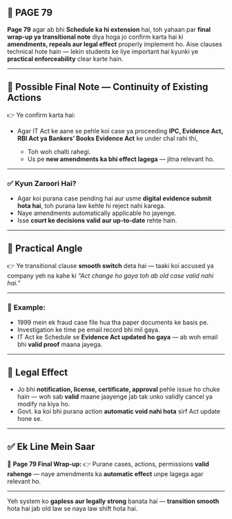 ## 📄 **PAGE 79**

**Page 79** agar ab bhi **Schedule ka hi extension** hai, toh yahaan par **final wrap-up ya transitional note** diya hoga jo confirm karta hai ki **amendments, repeals aur legal effect** properly implement ho.
Aise clauses technical hote hain — lekin students ke liye important hai kyunki ye **practical enforceability** clear karte hain.

---

## 🔹 **Possible Final Note — Continuity of Existing Actions**

👉 Ye confirm karta hai:

* Agar IT Act ke aane se pehle koi case ya proceeding **IPC, Evidence Act, RBI Act ya Bankers’ Books Evidence Act** ke under chal rahi thi,

  * Toh woh chalti rahegi.
  * Us pe **new amendments ka bhi effect lagega** — jitna relevant ho.

---

### ✅ **Kyun Zaroori Hai?**

* Agar koi purana case pending hai aur usme **digital evidence submit hota hai**, toh purana law kehte hi reject nahi karega.
* Naye amendments automatically applicable ho jayenge.
* Isse **court ke decisions valid aur up-to-date** rehte hain.

---

## 🔹 **Practical Angle**

👉 Ye transitional clause **smooth switch** deta hai — taaki koi accused ya company yeh na kahe ki *“Act change ho gaya toh ab old case valid nahi hai.”*

---

### 🧩 **Example:**

* 1999 mein ek fraud case file hua tha paper documents ke basis pe.
* Investigation ke time pe email record bhi mil gaya.
* IT Act ke Schedule se **Evidence Act updated ho gaya** — ab woh email bhi **valid proof** maana jayega.

---

## 🔹 **Legal Effect**

* Jo bhi **notification, license, certificate, approval** pehle issue ho chuke hain — woh sab **valid** maane jaayenge jab tak unko validly cancel ya modify na kiya ho.
* Govt. ka koi bhi purana action **automatic void nahi hota** sirf Act update hone se.

---

## ✅ **Ek Line Mein Saar**

📌 **Page 79 Final Wrap-up:**
👉 Purane cases, actions, permissions **valid rahenge** — naye amendments ka **automatic effect** unpe lagega agar relevant ho.

---

Yeh system ko **gapless aur legally strong** banata hai — **transition smooth** hota hai jab old law se naya law shift hota hai.

